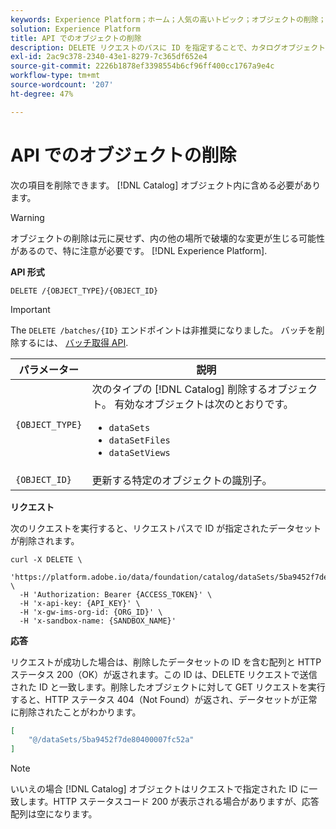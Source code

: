 ```yaml
---
keywords: Experience Platform；ホーム；人気の高いトピック；オブジェクトの削除；カタログサービス；API
solution: Experience Platform
title: API でのオブジェクトの削除
description: DELETE リクエストのパスに ID を指定することで、カタログオブジェクトを削除できます。
exl-id: 2ac9c378-2340-43e1-8279-7c365df652e4
source-git-commit: 2226b1878ef3398554b6cf96ff400cc1767a9e4c
workflow-type: tm+mt
source-wordcount: '207'
ht-degree: 47%

---
```


# API でのオブジェクトの削除

次の項目を削除できます。 [!DNL Catalog] オブジェクト内に含める必要があります。

>[!WARNING]
>
>オブジェクトの削除は元に戻せず、内の他の場所で破壊的な変更が生じる可能性があるので、特に注意が必要です。 [!DNL Experience Platform].

**API 形式**

```http
DELETE /{OBJECT_TYPE}/{OBJECT_ID}
```

>[!IMPORTANT]
>
>The `DELETE /batches/{ID}` エンドポイントは非推奨になりました。 バッチを削除するには、 [バッチ取得 API](../../ingestion/batch-ingestion/api-overview.md#delete-a-batch).

| パラメーター | 説明 |
| --- | --- |
| `{OBJECT_TYPE}` | 次のタイプの [!DNL Catalog] 削除するオブジェクト。 有効なオブジェクトは次のとおりです。 <ul><li>`dataSets`</li><li>`dataSetFiles`</li><li>`dataSetViews`</li></ul> |
| `{OBJECT_ID}` | 更新する特定のオブジェクトの識別子。 |

**リクエスト**

次のリクエストを実行すると、リクエストパスで ID が指定されたデータセットが削除されます。

```shell
curl -X DELETE \
  'https://platform.adobe.io/data/foundation/catalog/dataSets/5ba9452f7de80400007fc52a' \
  -H 'Authorization: Bearer {ACCESS_TOKEN}' \
  -H 'x-api-key: {API_KEY}' \
  -H 'x-gw-ims-org-id: {ORG_ID}' \
  -H 'x-sandbox-name: {SANDBOX_NAME}'
```

**応答**

リクエストが成功した場合は、削除したデータセットの ID を含む配列と HTTP ステータス 200（OK）が返されます。この ID は、DELETE リクエストで送信された ID と一致します。削除したオブジェクトに対して GET リクエストを実行すると、HTTP ステータス 404（Not Found）が返され、データセットが正常に削除されたことがわかります。

```json
[
    "@/dataSets/5ba9452f7de80400007fc52a"
]
```

>[!NOTE]
>
>いいえの場合 [!DNL Catalog] オブジェクトはリクエストで指定された ID に一致します。HTTP ステータスコード 200 が表示される場合がありますが、応答配列は空になります。
